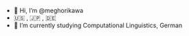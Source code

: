 - 👋 Hi, I’m @meghorikawa
- 🇺🇸 , 🇯🇵 , 🇩🇪
- :green_book: I’m currently studying Computational Linguistics, German 



<!---
meghorikawa/meghorikawa is a ✨ special ✨ repository because its `README.md` (this file) appears on your GitHub profile.
You can click the Preview link to take a look at your changes.
--->
